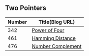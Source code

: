 ## Two Pointers
|Number| Title(Blog URL)|
|------|-------|
342	|[Power of Four](http://blog.csdn.net/daigualu/article/details/72821233)
461	|[Hamming Distance](http://blog.csdn.net/daigualu/article/details/72830624)
476 |[Number Complement](http://blog.csdn.net/daigualu/article/details/72843822)
